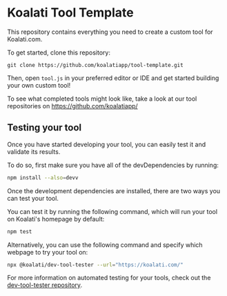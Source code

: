# Koalati Tool Template

This repository contains everything you need to create a custom tool for Koalati.com.

To get started, clone this repository:
```
git clone https://github.com/koalatiapp/tool-template.git
```

Then, open `tool.js` in your preferred editor or IDE and get started building your own custom tool!

To see what completed tools might look like, take a look at our tool repositories on https://github.com/koalatiapp/


## Testing your tool

Once you have started developing your tool, you can easily test it and validate its results.

To do so, first make sure you have all of the devDependencies by running:
```bash
npm install --also=devv
```
Once the development dependencies are installed, there are two ways you can test your tool.

You can test it by running the following command, which will run your tool on Koalati's homepage by default:
```bash
npm test
```

Alternatively, you can use the following command and specify which webpage to try your tool on:
```bash
npx @koalati/dev-tool-tester --url="https://koalati.com/"
```

For more information on automated testing for your tools, check out the [dev-tool-tester repository](https://github.com/koalatiapp/dev-tool-tester).
